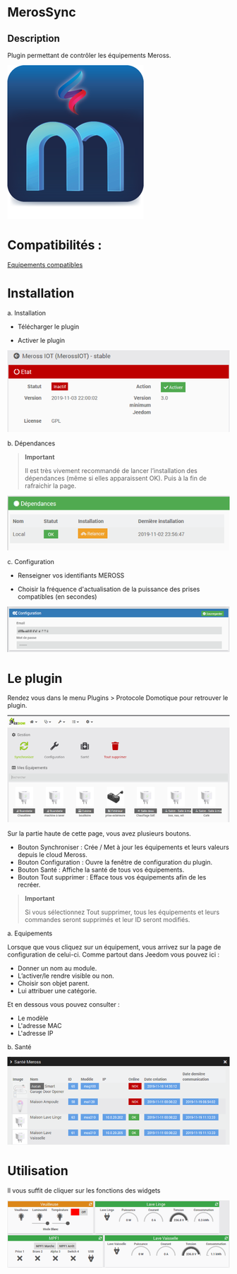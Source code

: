 MerosSync
==========

Description
-----------

Plugin permettant de contrôler les équipements Meross.

![MerosSync icon](../images/MerosSync_icon.png)

# Compatibilités :
[Equipements compatibles](../../README.md)

Installation
============

a. Installation

- Télécharger le plugin

- Activer le plugin

![Activation](../images/1_Activation.png)

b. Dépendances

> **Important**
>
> Il est très vivement recommandé de lancer l’installation des dépendances (même si elles apparaissent OK). Puis à la fin de rafraichir la page.

![Dependances](../images/2_Deps.png)

c. Configuration

- Renseigner vos identifiants MEROSS

- Choisir la fréquence d'actualisation de la puissance des prises compatibles (en secondes)

![Configuration](../images/3_Config.png)

Le plugin
=========

Rendez vous dans le menu Plugins &gt; Protocole Domotique pour retrouver le plugin.

![Plugin](../images/MerosSync_screenshot1.png)

Sur la partie haute de cette page, vous avez plusieurs boutons.

- Bouton Synchroniser : Crée / Met à jour les équipements et leurs valeurs depuis le cloud Meross.
- Bouton Configuration : Ouvre la fenêtre de configuration du plugin.
- Bouton Santé : Affiche la santé de tous vos équipements.
- Bouton Tout supprimer : Efface tous vos équipements afin de les recréer.

> **Important**
>
> Si vous sélectionnez Tout supprimer, tous les équipements et leurs commandes seront supprimés et leur ID seront modifiés.

a. Equipements

Lorsque que vous cliquez sur un équipement, vous arrivez sur la page de configuration de celui-ci. Comme partout dans Jeedom vous pouvez ici :

- Donner un nom au module.
- L’activer/le rendre visible ou non.
- Choisir son objet parent.
- Lui attribuer une catégorie.

Et en dessous vous pouvez consulter :

- Le modèle
- L'adresse MAC
- L'adresse IP

b. Santé

![Sante](../images/5_Sante.png)

Utilisation
=========

Il vous suffit de cliquer sur les fonctions des widgets

![Utilisation](../images/MerosSync_screenshot2.png)
